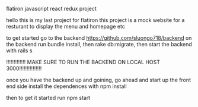 flatiron javascript react redux project

hello this is my last project for flatiron 
this project is a mock website for a resturant to display the menu and homepage etc

to get started go to the backend https://github.com/sluongo718/backend 
on the backend run bundle install, then rake db:migrate, then start the backend with rails s

!!!!!!!!!!!!! MAKE SURE TO RUN THE BACKEND ON LOCAL HOST 3000!!!!!!!!!!!!!!!
 
 once you have the backend up and goining, go ahead and start up the front end side
 install the dependences with npm install
 
 then to get it started run npm start 
